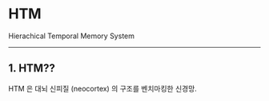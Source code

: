 # HTM
Hierachical Temporal Memory System


---
## 1. HTM??

HTM 은 대뇌 신피질 (neocortex) 의 구조를 벤치마킹한 신경망.
